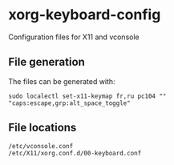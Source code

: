 # xorg-keyboard-config
Configuration files for X11 and vconsole

## File generation
The files can be generated with:
```
sudo localectl set-x11-keymap fr,ru pc104 "" "caps:escape,grp:alt_space_toggle"
```

## File locations
```
/etc/vconsole.conf
/etc/X11/xorg.conf.d/00-keyboard.conf
```
